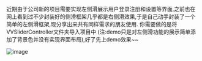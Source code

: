  近期由于公司新的项目需要实现左侧滑展示用户登录注册和设置等界面,之前也在网上看到过不少封装好的侧滑框架几乎都是右侧滑效果,于是自己动手封装了一个简单的左侧滑框架,现分享出来共有同样需求的朋友使用.
 你需要做的是将VVSliderController文件夹导入项目中 (注:demo只是对左侧滑功能的展示简单添加了背景色并没有实现界面布局),好了先上demo效果~~
 
 
 ![image](https://github.com/Will-whp/CeHua-Demo/blob/master/侧滑%20下午2.51.20.gif)
